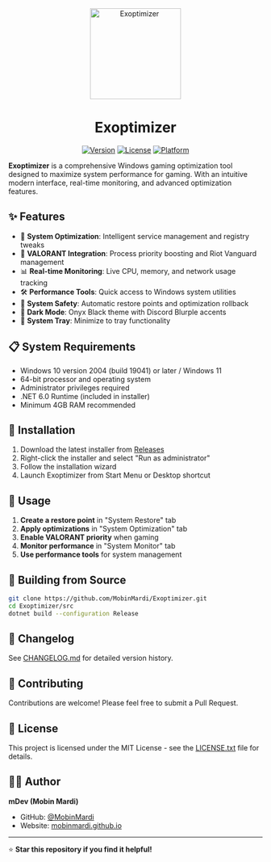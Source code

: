 <div align="center">
  <a href="assets/icon.ico" target="_blank">
    <img width="180" src="assets/icon.ico" alt="Exoptimizer">
  </a>
</div>

<h1 align="center">Exoptimizer</h1>

<div align="center">

  [![Version](https://img.shields.io/badge/version-2.0.2-blue.svg)](https://github.com/MobinMardi/Exoptimizer/releases)
  [![License](https://img.shields.io/badge/license-MIT-green.svg)](LICENSE.txt)
  [![Platform](https://img.shields.io/badge/platform-Windows%2010%2F11-lightgrey.svg)]()

</div>


**Exoptimizer** is a comprehensive Windows gaming optimization tool designed to maximize system performance for gaming. With an intuitive modern interface, real-time monitoring, and advanced optimization features.

## ✨ Features

- 🔧 **System Optimization**: Intelligent service management and registry tweaks
- 🎯 **VALORANT Integration**: Process priority boosting and Riot Vanguard management  
- 📊 **Real-time Monitoring**: Live CPU, memory, and network usage tracking
- 🛠️ **Performance Tools**: Quick access to Windows system utilities
- 💾 **System Safety**: Automatic restore points and optimization rollback
- 🌙 **Dark Mode**: Onyx Black theme with Discord Blurple accents
- 🔔 **System Tray**: Minimize to tray functionality

## 📋 System Requirements

- Windows 10 version 2004 (build 19041) or later / Windows 11
- 64-bit processor and operating system
- Administrator privileges required
- .NET 6.0 Runtime (included in installer)
- Minimum 4GB RAM recommended

## 🚀 Installation

1. Download the latest installer from [Releases](https://github.com/MobinMardi/Exoptimizer/releases)
2. Right-click the installer and select "Run as administrator"
3. Follow the installation wizard
4. Launch Exoptimizer from Start Menu or Desktop shortcut

## 📖 Usage

1. **Create a restore point** in "System Restore" tab
2. **Apply optimizations** in "System Optimization" tab  
3. **Enable VALORANT priority** when gaming
4. **Monitor performance** in "System Monitor" tab
5. **Use performance tools** for system management

## 🔧 Building from Source

```bash
git clone https://github.com/MobinMardi/Exoptimizer.git
cd Exoptimizer/src
dotnet build --configuration Release
```

## 📝 Changelog

See [CHANGELOG.md](docs/CHANGELOG.md) for detailed version history.

## 🤝 Contributing

Contributions are welcome! Please feel free to submit a Pull Request.

## 📄 License

This project is licensed under the MIT License - see the [LICENSE.txt](LICENSE.txt) file for details.

## 👨‍💻 Author

**mDev (Mobin Mardi)**
- GitHub: [@MobinMardi](https://github.com/MobinMardi)
- Website: [mobinmardi.github.io](https://mobinmardi.github.io/)

---

⭐ **Star this repository if you find it helpful!**
